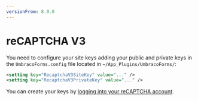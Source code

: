 ```yaml
---
versionFrom: 8.0.0
---
```


# reCAPTCHA V3

You need to configure your site keys adding your public and private keys in the `UmbracoForms.config` file located in `~/App_Plugins/UmbracoForms/`:

```xml
<setting key="RecaptchaV3SiteKey" value="..." />
<setting key="RecaptchaV3PrivateKey" value="..." />
```

You can create your keys by [logging into your reCAPTCHA account](https://www.google.com/recaptcha/).
